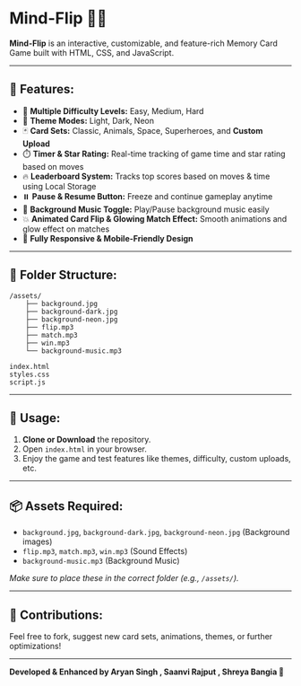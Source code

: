 
# Mind-Flip 🧠✨

**Mind-Flip** is an interactive, customizable, and feature-rich Memory Card Game built with HTML, CSS, and JavaScript.

---

## 🚀 Features:

- 🎯 **Multiple Difficulty Levels:** Easy, Medium, Hard
- 🎨 **Theme Modes:** Light, Dark, Neon
- 🃏 **Card Sets:** Classic, Animals, Space, Superheroes, and **Custom Upload**
- ⏱️ **Timer & Star Rating:** Real-time tracking of game time and star rating based on moves
- 🔥 **Leaderboard System:** Tracks top scores based on moves & time using Local Storage
- ⏸️ **Pause & Resume Button:** Freeze and continue gameplay anytime
- 🎵 **Background Music Toggle:** Play/Pause background music easily
- 💥 **Animated Card Flip & Glowing Match Effect:** Smooth animations and glow effect on matches
- 📱 **Fully Responsive & Mobile-Friendly Design**

---

## 📂 Folder Structure:

```
/assets/
    ├── background.jpg
    ├── background-dark.jpg
    ├── background-neon.jpg
    ├── flip.mp3
    ├── match.mp3
    ├── win.mp3
    └── background-music.mp3

index.html
styles.css
script.js
```

---

## 📝 Usage:

1. **Clone or Download** the repository.
2. Open `index.html` in your browser.
3. Enjoy the game and test features like themes, difficulty, custom uploads, etc.

---

## 📦 Assets Required:

- `background.jpg`, `background-dark.jpg`, `background-neon.jpg` (Background images)
- `flip.mp3`, `match.mp3`, `win.mp3` (Sound Effects)
- `background-music.mp3` (Background Music)

*Make sure to place these in the correct folder (e.g., `/assets/`).*

---

## 🌟 Contributions:

Feel free to fork, suggest new card sets, animations, themes, or further optimizations!

---

**Developed & Enhanced by Aryan Singh , Saanvi Rajput , Shreya Bangia 🚀**
